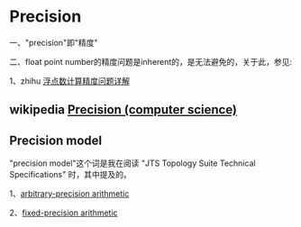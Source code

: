 # Precision

一、"precision"即"精度"

二、float point number的精度问题是inherent的，是无法避免的，关于此，参见:

1、zhihu [浮点数计算精度问题详解](https://zhuanlan.zhihu.com/p/467157712) 

## wikipedia [Precision (computer science)](https://en.wikipedia.org/wiki/Precision_(computer_science))

## Precision model

"precision model"这个词是我在阅读  "JTS Topology Suite Technical Specifications" 时，其中提及的。

1、[arbitrary-precision arithmetic](https://en.wikipedia.org/wiki/Arbitrary-precision_arithmetic)

2、[fixed-precision arithmetic](https://en.wikipedia.org/wiki/Fixed-precision_arithmetic) 